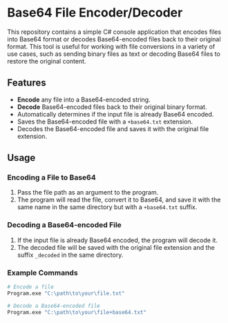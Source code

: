 # Base64 File Encoder/Decoder

This repository contains a simple C# console application that encodes files into Base64 format or decodes Base64-encoded files back to their original format. This tool is useful for working with file conversions in a variety of use cases, such as sending binary files as text or decoding Base64 files to restore the original content.

## Features

- **Encode** any file into a Base64-encoded string.
- **Decode** Base64-encoded files back to their original binary format.
- Automatically determines if the input file is already Base64 encoded.
- Saves the Base64-encoded file with a `+base64.txt` extension.
- Decodes the Base64-encoded file and saves it with the original file extension.

## Usage

### Encoding a File to Base64
1. Pass the file path as an argument to the program.
2. The program will read the file, convert it to Base64, and save it with the same name in the same directory but with a `+base64.txt` suffix.

### Decoding a Base64-encoded File
1. If the input file is already Base64 encoded, the program will decode it.
2. The decoded file will be saved with the original file extension and the suffix `_decoded` in the same directory.

### Example Commands

```bash
# Encode a file
Program.exe "C:\path\to\your\file.txt"

# Decode a Base64-encoded file
Program.exe "C:\path\to\your\file+base64.txt"
